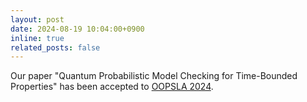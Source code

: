 ```yaml
---
layout: post
date: 2024-08-19 10:04:00+0900
inline: true
related_posts: false
---
```


Our paper "Quantum Probabilistic Model Checking for Time-Bounded Properties" has been accepted to [OOPSLA 2024](https://2024.splashcon.org/track/splash-2024-oopsla).
